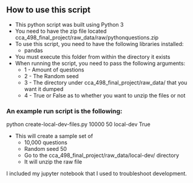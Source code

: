 ## How to use this script

* This python script was built using Python 3
* You need to have the zip file located cca_498_final_project/raw_data/raw/pythonquestions.zip
* To use this script, you need to have the following libraries installed:
  * pandas
* You must execute this folder from within the directory it exists 
* When running the script, you need to pass the following arguments:
  * 1 - Amount of questions
  * 2 - The Random seed
  * 3 - The directory under cca_498_final_project/raw_data/ that you want it dumped
  * 4 - True or False as to whether you want to unzip the files or not
  
### An example run script is the following:
python create-local-dev-files.py 10000 50 local-dev True

* This will create a sample set of 
  * 10,000 questions
  * Random seed 50
  * Go to the cca_498_final_project/raw_data/local-dev/ directory
  * It will unzip the raw file
  
I included my jupyter notebook that I used to troubleshoot development.